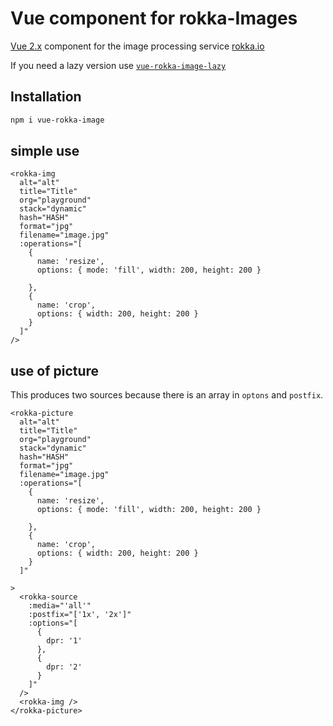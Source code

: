 # Vue component for rokka-Images
[Vue 2.x](https://vuejs.org/) component for the image processing service [rokka.io](https://rokka.io/)


If you need a lazy version use [`vue-rokka-image-lazy`](https://github.com/rokka-io/vue-rokka-image-lazy)

## Installation

```sh
npm i vue-rokka-image
```

## simple use

```vue
<rokka-img
  alt="alt"
  title="Title"
  org="playground"
  stack="dynamic"
  hash="HASH"
  format="jpg"
  filename="image.jpg"
  :operations="[
    {
      name: 'resize',
      options: { mode: 'fill', width: 200, height: 200 }
     
    },
    { 
      name: 'crop', 
      options: { width: 200, height: 200 } 
    }
  ]"
/>
```

## use of picture
This produces two sources because there is an array in `optons` and `postfix`.



```vue
<rokka-picture
  alt="alt"
  title="Title"
  org="playground"
  stack="dynamic"
  hash="HASH"
  format="jpg"
  filename="image.jpg"
  :operations="[
    {
      name: 'resize',
      options: { mode: 'fill', width: 200, height: 200 }
     
    },
    { 
      name: 'crop', 
      options: { width: 200, height: 200 } 
    }
  ]"
  
>
  <rokka-source
    :media="'all'"
    :postfix="['1x', '2x']"
    :options="[
      {
        dpr: '1'
      },
      {
        dpr: '2'
      }
    ]"
  />
  <rokka-img />
</rokka-picture>
```
